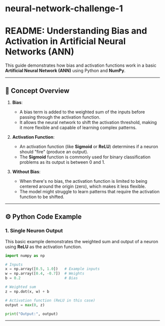 # neural-network-challenge-1

# README: Understanding Bias and Activation in Artificial Neural Networks (ANN)

This guide demonstrates how bias and activation functions work in a basic **Artificial Neural Network (ANN)** using Python and **NumPy**.

---

## 🧠 **Concept Overview**

1. **Bias**:
   - A bias term is added to the weighted sum of the inputs before passing through the activation function.
   - It allows the neural network to shift the activation threshold, making it more flexible and capable of learning complex patterns.

2. **Activation Function**:
   - An activation function (like **Sigmoid** or **ReLU**) determines if a neuron should "fire" (produce an output).
   - The **Sigmoid** function is commonly used for binary classification problems as its output is between 0 and 1.

3. **Without Bias**:
   - When there's no bias, the activation function is limited to being centered around the origin (zero), which makes it less flexible.
   - The model might struggle to learn patterns that require the activation function to be shifted.

---

## ⚙️ **Python Code Example**

### **1. Single Neuron Output**

This basic example demonstrates the weighted sum and output of a neuron using **ReLU** as the activation function.

```python
import numpy as np

# Inputs
x = np.array([0.5, 1.0])   # Example inputs
w = np.array([0.4, -0.7])  # Weights
b = 0.2                    # Bias

# Weighted sum
z = np.dot(x, w) + b

# Activation function (ReLU in this case)
output = max(0, z)

print("Output:", output)
```

---

